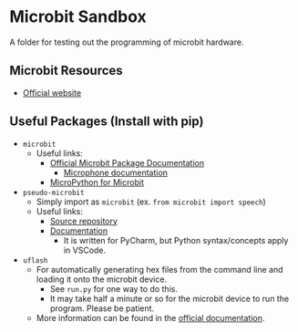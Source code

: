 # Microbit Sandbox
A folder for testing out the programming of microbit hardware.

## Microbit Resources
- [Official website](https://microbit.org/)

## Useful Packages (Install with pip)
- `microbit`
    -  Useful links:
        - [Official Microbit Package Documentation](https://microbit-micropython.readthedocs.io/en/v1.0.1/microbit.html)
            - [Microphone documentation](https://microbit-micropython.readthedocs.io/en/v2-docs/microphone.html)
        - [MicroPython for Microbit](https://github.com/bbcmicrobit/micropython/tree/v1.0.1)
- `pseudo-microbit`
    - Simply import as `microbit` (ex. `from microbit import speech`)
    - Useful links:
        - [Source repository](https://github.com/MrYsLab/pseudo-microbit)
        - [Documentation](https://mryslab.github.io/pseudo-microbit/install/) 
            - It is written for PyCharm, but Python syntax/concepts apply in VSCode.
- `uflash`
    - For automatically generating hex files from the command line and loading it onto the microbit device.
        - See `run.py` for one way to do this.
        - It may take half a minute or so for the microbit device to run the program. Please be patient.
    - More information can be found in the [official documentation](https://uflash.readthedocs.io/en/latest/). 
